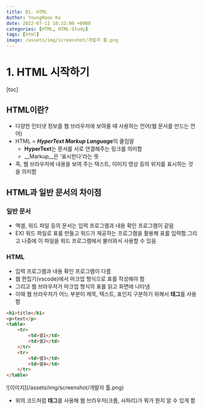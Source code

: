 ```yaml
---
title: 01. HTML
Author: YoungHoon Ko
date: 2022-07-11 16:33:00 +0900
categories: [HTML, HTML-Study]
tags: [html]
image: /assets/img/screenshot/개발자 툴.png
---
```


# 1. HTML 시작하기

[toc]

## HTML이란?

- 다양한 인터넷 정보를 웹 브라우저에 보여줄 때 사용하는 언어(웹 문서를 만드는 언어)
- HTML = ***HyperText Markup Language***의 줄임말
  - **HyperText**는 문서를 서로 연결해주는 링크를 의미함
  - __Markup__은 '표시한다'라는 뜻
- 즉, 웹 브라우저에 내용을 보여 주는 텍스트, 이미지 영상 등의 위치를 표시하는 것을 의미함

## HTML과 일반 문서의 차이점

### 일반 문서

- 엑셀, 워드 파일 등의 문서는 입력 프로그램과 내용 확인 프로그램이 같음
- EX) 워드 파일로 표를 만들고 워드가 제공하는 프로그램을 활용해 표를 입력함.그리고 나중에 이 파일을 워드 프로그램에서 불러와서 사용할 수 있음

### HTML

- 입력 프로그램과 내용 확인 프로그램이 다름
- 웹 편집기(vscode)에서 마크업 형식으로 표를 작성해야 함
- 그리고 웹 브라우저가 마크업 형식의 표를 읽고 화면에 나타냄
- 이때 웹 브라우저가 어느 부분이 제목, 텍스트, 표인지 구분하기 위해서 **태그**를 사용함

~~~html
<h1>title</h1>
<p>text</p>
<table>
    <tr>
        <td>셀1</td>
        <td>셀2</td>
    </tr>
    <tr>
        <td>셀3</td>
        <td>셀4</td>
    </tr>
</table>
~~~

![이미지](/assets/img/screenshot/개발자 툴.png)

- 위의 코드처럼 **태그**를 사용해 웹 브라우저(크롬, 사파리)가 뭐가 뭔지 알 수 있게 함

